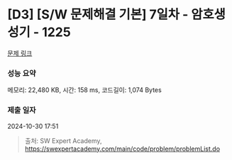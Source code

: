 # [D3] [S/W 문제해결 기본] 7일차 - 암호생성기 - 1225 

[문제 링크](https://swexpertacademy.com/main/code/problem/problemDetail.do?contestProbId=AV14uWl6AF0CFAYD) 

### 성능 요약

메모리: 22,480 KB, 시간: 158 ms, 코드길이: 1,074 Bytes

### 제출 일자

2024-10-30 17:51



> 출처: SW Expert Academy, https://swexpertacademy.com/main/code/problem/problemList.do